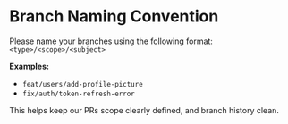 # Branch Naming Convention

Please name your branches using the following format: `<type>/<scope>/<subject>`

**Examples:**
- `feat/users/add-profile-picture`
- `fix/auth/token-refresh-error`

This helps keep our PRs scope clearly defined, and branch history clean.